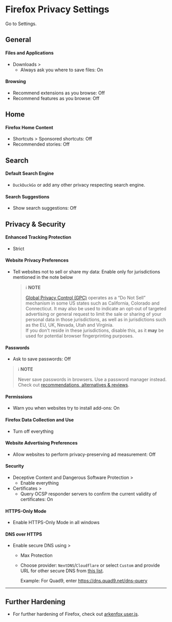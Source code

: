 # Firefox Privacy Settings

Go to Settings.



## General

#### Files and Applications
- Downloads >
  - Always ask you where to save files: On

#### Browsing
- Recommend extensions as you browse: Off
- Recommend features as you browse: Off



## Home

#### Firefox Home Content
- Shortcuts > Sponsored shortcuts: Off
- Recommended stories: Off



## Search

#### Default Search Engine
- `DuckDuckGo` or add any other privacy respecting search engine.

#### Search Suggestions
- Show search suggestions: Off



## Privacy & Security

#### Enhanced Tracking Protection
- Strict

#### Website Privacy Preferences
- Tell websites not to sell or share my data: Enable only for jurisdictions mentioned in the note below
  > :information_source: **NOTE**
  >
  > [Global Privacy Control (GPC)](https://globalprivacycontrol.org/) operates as a “Do Not Sell” mechanism in some US states such as California, Colorado and Connecticut. It may also be used to indicate an opt-out of targeted advertising or general request to limit the sale or sharing of your personal data in those jurisdictions, as well as in jurisdictions such as the EU, UK, Nevada, Utah and Virginia.
  > <br>If you don't reside in these jurisdictions, disable this, as it **may** be used for potential browser fingerprinting purposes.

#### Passwords
- Ask to save passwords: Off

> :information_source: **NOTE**
>
> Never save passwords in browsers. Use a password manager instead. Check out [recommendations, alternatives & reviews](https://github.com/StellarSand/privacy-settings#recommendations-alternatives--reviews).

#### Permissions
- Warn you when websites try to install add-ons: On

#### Firefox Data Collection and Use
- Turn off everything

#### Website Advertising Preferences
- Allow websites to perform privacy-preserving ad measurement: Off

#### Security
- Deceptive Content and Dangerous Software Protection >
  - Enable everything
- Certificates >
  - Query OCSP responder servers to confirm the current validity of certificates: On

#### HTTPS-Only Mode
- Enable HTTPS-Only Mode in all windows

#### DNS over HTTPS
- Enable secure DNS using >
  - Max Protection
  - Choose provider: `NextDNS`/`Cloudflare` or select `Custom` and provide URL for other secure DNS from [this list](https://www.privacyguides.org/en/dns/#recommended-providers).
  
    Example: For Quad9, enter https://dns.quad9.net/dns-query

---

## Further Hardening
- For further hardening of Firefox, check out [arkenfox user.js](https://github.com/arkenfox/user.js).